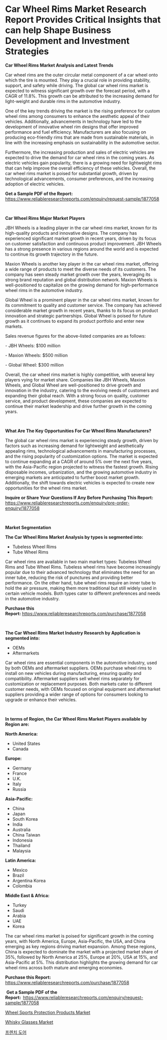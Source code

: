 <p><h1>Car Wheel Rims Market Research Report Provides Critical Insights that can help Shape Business Development and Investment Strategies</h1></p><p><strong>Car Wheel Rims Market Analysis and Latest Trends</strong></p>
<p><p>Car wheel rims are the outer circular metal component of a car wheel onto which the tire is mounted. They play a crucial role in providing stability, support, and safety while driving. The global car wheel rims market is expected to witness significant growth over the forecast period, with a CAGR of 11.8%. This growth can be attributed to the increasing demand for light-weight and durable rims in the automotive industry.</p><p>One of the key trends driving the market is the rising preference for custom wheel rims among consumers to enhance the aesthetic appeal of their vehicles. Additionally, advancements in technology have led to the development of innovative wheel rim designs that offer improved performance and fuel efficiency. Manufacturers are also focusing on producing eco-friendly rims that are made from sustainable materials, in line with the increasing emphasis on sustainability in the automotive sector.</p><p>Furthermore, the increasing production and sales of electric vehicles are expected to drive the demand for car wheel rims in the coming years. As electric vehicles gain popularity, there is a growing need for lightweight rims that can help improve the overall efficiency of these vehicles. Overall, the car wheel rims market is poised for substantial growth, driven by technological advancements, consumer preferences, and the increasing adoption of electric vehicles.</p></p>
<p><strong>Get a Sample PDF of the Report:&nbsp;</strong> <a href="https://www.reliableresearchreports.com/enquiry/request-sample/1877058">https://www.reliableresearchreports.com/enquiry/request-sample/1877058</a></p>
<p>&nbsp;</p>
<p><strong>Car Wheel Rims Major Market Players</strong></p>
<p><p>JBH Wheels is a leading player in the car wheel rims market, known for its high-quality products and innovative designs. The company has experienced significant market growth in recent years, driven by its focus on customer satisfaction and continuous product improvement. JBH Wheels has a strong presence in various regions around the world and is expected to continue its growth trajectory in the future.</p><p>Maxion Wheels is another key player in the car wheel rims market, offering a wide range of products to meet the diverse needs of its customers. The company has seen steady market growth over the years, leveraging its strong brand reputation and global distribution network. Maxion Wheels is well-positioned to capitalize on the growing demand for high-performance wheel rims in the automotive industry.</p><p>Global Wheel is a prominent player in the car wheel rims market, known for its commitment to quality and customer service. The company has achieved considerable market growth in recent years, thanks to its focus on product innovation and strategic partnerships. Global Wheel is poised for future growth as it continues to expand its product portfolio and enter new markets.</p><p>Sales revenue figures for the above-listed companies are as follows:</p><p>- JBH Wheels: $100 million</p><p>- Maxion Wheels: $500 million</p><p>- Global Wheel: $300 million</p><p>Overall, the car wheel rims market is highly competitive, with several key players vying for market share. Companies like JBH Wheels, Maxion Wheels, and Global Wheel are well-positioned to drive growth and innovation in the industry, catering to the evolving needs of customers and expanding their global reach. With a strong focus on quality, customer service, and product development, these companies are expected to continue their market leadership and drive further growth in the coming years.</p></p>
<p>&nbsp;</p>
<p><strong>What Are The Key Opportunities For Car Wheel Rims Manufacturers?</strong></p>
<p><p>The global car wheel rims market is experiencing steady growth, driven by factors such as increasing demand for lightweight and aesthetically appealing rims, technological advancements in manufacturing processes, and the rising popularity of customization options. The market is expected to continue expanding at a CAGR of around 5% over the next five years, with the Asia-Pacific region projected to witness the fastest growth. Rising disposable incomes, urbanization, and the growing automotive industry in emerging markets are anticipated to further boost market growth. Additionally, the shift towards electric vehicles is expected to create new opportunities for the wheel rims market.</p></p>
<p><strong>Inquire or Share Your Questions If Any Before Purchasing This Report:</strong> <a href="https://www.reliableresearchreports.com/enquiry/pre-order-enquiry/1877058">https://www.reliableresearchreports.com/enquiry/pre-order-enquiry/1877058</a></p>
<p>&nbsp;</p>
<p><strong>Market Segmentation</strong></p>
<p><strong>The Car Wheel Rims Market Analysis by types is segmented into:</strong></p>
<p><ul><li>Tubeless Wheel Rims</li><li>Tube Wheel Rims</li></ul></p>
<p><p>Car wheel rims are available in two main market types: Tubeless Wheel Rims and Tube Wheel Rims. Tubeless wheel rims have become increasingly popular due to their advanced technology that eliminates the need for an inner tube, reducing the risk of punctures and providing better performance. On the other hand, tube wheel rims require an inner tube to hold the air pressure, making them more traditional but still widely used in certain vehicle models. Both types cater to different preferences and needs in the automotive industry.</p></p>
<p><strong>Purchase this Report:&nbsp;</strong><a href="https://www.reliableresearchreports.com/purchase/1877058">https://www.reliableresearchreports.com/purchase/1877058</a></p>
<p>&nbsp;</p>
<p><strong>The Car Wheel Rims Market Industry Research by Application is segmented into:</strong></p>
<p><ul><li>OEMs</li><li>Aftermarkets</li></ul></p>
<p><p>Car wheel rims are essential components in the automotive industry, used by both OEMs and aftermarket suppliers. OEMs purchase wheel rims to install on new vehicles during manufacturing, ensuring quality and compatibility. Aftermarket suppliers sell wheel rims separately for customization or replacement purposes. Both markets cater to different customer needs, with OEMs focused on original equipment and aftermarket suppliers providing a wider range of options for consumers looking to upgrade or enhance their vehicles.</p></p>
<p>&nbsp;</p>
<p><strong>In terms of Region, the Car Wheel Rims Market Players available by Region are:</strong></p>
<p>
    <p> <strong> North America: </strong>
        <ul>
            <li>United States</li>
            <li>Canada</li>
        </ul>
        </p> 
    <p> <strong> Europe: </strong>
        <ul>
            <li>Germany</li>
            <li>France</li>
            <li>U.K.</li>
            <li>Italy</li>
            <li>Russia</li>
        </ul>
        </p> 
    <p> <strong> Asia-Pacific: </strong>
        <ul>
            <li>China</li>
            <li>Japan</li>
            <li>South Korea</li>
            <li>India</li>
            <li>Australia</li>
            <li>China Taiwan</li>
            <li>Indonesia</li>
            <li>Thailand</li>
            <li>Malaysia</li>
        </ul>
        </p> 
    <p> <strong> Latin America: </strong>
        <ul>
            <li>Mexico</li>
            <li>Brazil</li>
            <li>Argentina Korea</li>
            <li>Colombia</li>
        </ul>
        </p> 
    <p> <strong> Middle East & Africa: </strong>
        <ul>
            <li>Turkey</li>
            <li>Saudi</li>
            <li>Arabia</li>
            <li>UAE</li>
            <li>Korea</li>
        </ul>
    </p>
    </p>
<p><p>The car wheel rims market is poised for significant growth in the coming years, with North America, Europe, Asia-Pacific, the USA, and China emerging as key regions driving market expansion. Among these regions, China is expected to dominate the market with a projected market share of 35%, followed by North America at 25%, Europe at 20%, USA at 15%, and Asia-Pacific at 5%. This distribution highlights the growing demand for car wheel rims across both mature and emerging economies.</p></p>
<p><strong>Purchase this Report: </strong><a href="https://www.reliableresearchreports.com/purchase/1877058">https://www.reliableresearchreports.com/purchase/1877058</a></p>
<p>&nbsp;<strong>Get a Sample PDF of the Report:&nbsp;&nbsp;</strong><a href="https://www.reliableresearchreports.com/enquiry/request-sample/1877058">https://www.reliableresearchreports.com/enquiry/request-sample/1877058</a></p>
<p><strong></strong></p>
<p><p><a href="https://view.publitas.com/reportprime-1/wheel-sports-protection-products-market-challenges-opportunities-and-growth-drivers-and-major-market-players-forecasted-for-period-from-2023-2030/">Wheel Sports Protection Products Market</a></p><p><a href="https://view.publitas.com/reportprime-1/decoding-the-whisky-glasses-market-a-deep-dive-into-the-latest-market-trends-market-segmentation-and-competitive-analysis/">Whisky Glasses Market</a></p><p><a href="https://medium.com/@wilburkihn5676/%ED%94%84%EB%9E%91%EC%8A%A4-%EB%AC%B8-%EC%8B%9C%EC%9E%A5-%EA%B7%9C%EB%AA%A8%EB%8A%94-%EC%84%B8%EA%B3%84-%EC%82%B0%EC%97%85%EC%97%90%EC%84%9C-%EC%B5%9C%EA%B3%A0%EC%9D%98-%EB%A7%88%EC%BC%80%ED%8C%85-%EC%B1%84%EB%84%90%EC%9D%84-%EB%B3%B4%EC%97%AC%EC%A4%8D%EB%8B%88%EB%8B%A4-0f8c8fd2aa6c">프렌치 도어</a></p></p>